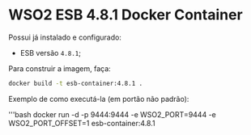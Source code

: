 # WSO2 ESB 4.8.1 Docker Container

Possui já instalado e configurado:

* ESB versão `4.8.1`;

Para construir a imagem, faça:

```bash
docker build -t esb-container:4.8.1 .
```

Exemplo de como executá-la (em portão não padrão):

'''bash
docker run -d -p 9444:9444 -e WSO2_PORT=9444 -e WSO2_PORT_OFFSET=1 esb-container:4.8.1
```